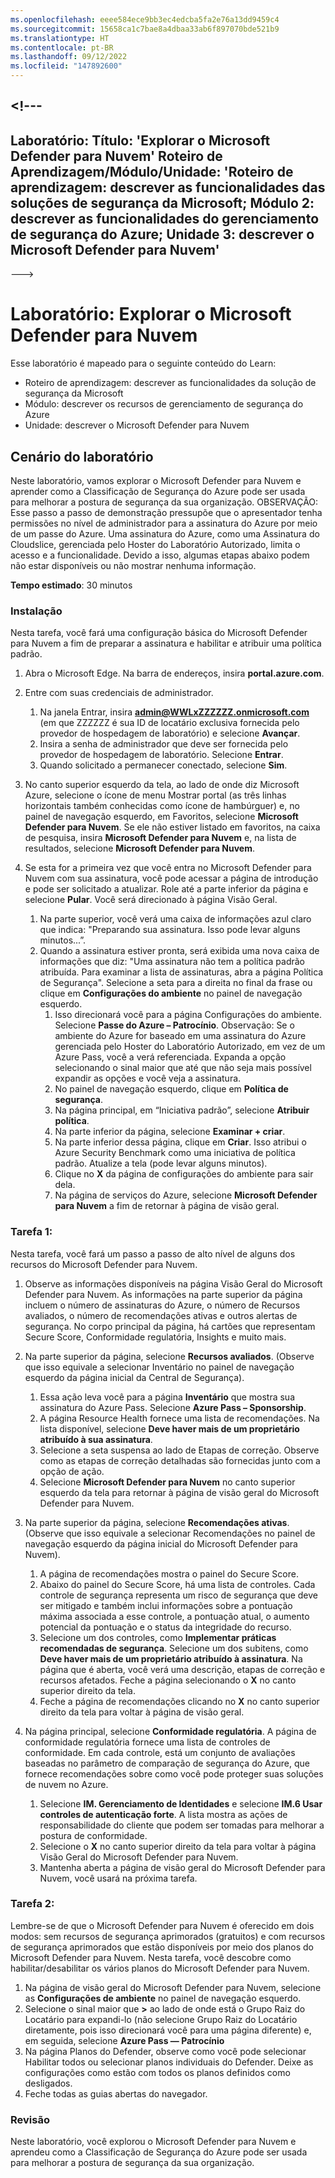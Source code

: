 ```yaml
---
ms.openlocfilehash: eeee584ece9bb3ec4edcba5fa2e76a13dd9459c4
ms.sourcegitcommit: 15658ca1c7bae8a4dbaa33ab6f897070bde521b9
ms.translationtype: HT
ms.contentlocale: pt-BR
ms.lasthandoff: 09/12/2022
ms.locfileid: "147892600"
---
```

<a name="---"></a><!---
---
Laboratório: Título: 'Explorar o Microsoft Defender para Nuvem' Roteiro de Aprendizagem/Módulo/Unidade: 'Roteiro de aprendizagem: descrever as funcionalidades das soluções de segurança da Microsoft; Módulo 2: descrever as funcionalidades do gerenciamento de segurança do Azure; Unidade 3: descrever o Microsoft Defender para Nuvem'
---
--->

# <a name="lab-explore-microsoft-defender-for-cloud"></a>Laboratório: Explorar o Microsoft Defender para Nuvem

Esse laboratório é mapeado para o seguinte conteúdo do Learn:

- Roteiro de aprendizagem: descrever as funcionalidades da solução de segurança da Microsoft
- Módulo: descrever os recursos de gerenciamento de segurança do Azure
- Unidade: descrever o Microsoft Defender para Nuvem

## <a name="lab-scenario"></a>Cenário do laboratório

Neste laboratório, vamos explorar o Microsoft Defender para Nuvem e aprender como a Classificação de Segurança do Azure pode ser usada para melhorar a postura de segurança da sua organização.  OBSERVAÇÃO: Esse passo a passo de demonstração pressupõe que o apresentador tenha permissões no nível de administrador para a assinatura do Azure por meio de um passe do Azure.  Uma assinatura do Azure, como uma Assinatura do Cloudslice, gerenciada pelo Hoster do Laboratório Autorizado, limita o acesso e a funcionalidade. Devido a isso, algumas etapas abaixo podem não estar disponíveis ou não mostrar nenhuma informação.

**Tempo estimado**: 30 minutos

### <a name="setup"></a>Instalação

Nesta tarefa, você fará uma configuração básica do Microsoft Defender para Nuvem a fim de preparar a assinatura e habilitar e atribuir uma política padrão.

1. Abra o Microsoft Edge. Na barra de endereços, insira **portal.azure.com**.

1. Entre com suas credenciais de administrador.
    1. Na janela Entrar, insira **admin@WWLxZZZZZZ.onmicrosoft.com** (em que ZZZZZZ é sua ID de locatário exclusiva fornecida pelo provedor de hospedagem de laboratório) e selecione **Avançar**.
    1. Insira a senha de administrador que deve ser fornecida pelo provedor de hospedagem de laboratório. Selecione **Entrar**.
    1. Quando solicitado a permanecer conectado, selecione **Sim**.

1. No canto superior esquerdo da tela, ao lado de onde diz Microsoft Azure, selecione o ícone de menu Mostrar portal (as três linhas horizontais também conhecidas como ícone de hambúrguer) e, no painel de navegação esquerdo, em Favoritos, selecione **Microsoft Defender para Nuvem**.  Se ele não estiver listado em favoritos, na caixa de pesquisa, insira **Microsoft Defender para Nuvem** e, na lista de resultados, selecione **Microsoft Defender para Nuvem**.

1. Se esta for a primeira vez que você entra no Microsoft Defender para Nuvem com sua assinatura, você pode acessar a página de introdução e pode ser solicitado a atualizar.  Role até a parte inferior da página e selecione **Pular**.  Você será direcionado à página Visão Geral.
    1. Na parte superior, você verá uma caixa de informações azul claro que indica: "Preparando sua assinatura. Isso pode levar alguns minutos...”.
    1. Quando a assinatura estiver pronta, será exibida uma nova caixa de informações que diz: "Uma assinatura não tem a política padrão atribuída. Para examinar a lista de assinaturas, abra a página Política de Segurança".  Selecione a seta para a direita no final da frase ou clique em **Configurações do ambiente** no painel de navegação esquerdo.
        1. Isso direcionará você para a página Configurações do ambiente. Selecione **Passe do Azure – Patrocínio**.  Observação:  Se o ambiente do Azure for baseado em uma assinatura do Azure gerenciada pelo Hoster do Laboratório Autorizado, em vez de um Azure Pass, você a verá referenciada. Expanda a opção selecionando o sinal maior que até que não seja mais possível expandir as opções e você veja a assinatura.
        1. No painel de navegação esquerdo, clique em **Política de segurança**.
        1. Na página principal, em “Iniciativa padrão”, selecione **Atribuir política**.
        1. Na parte inferior da página, selecione **Examinar + criar**.
        1. Na parte inferior dessa página, clique em **Criar**.  Isso atribui o Azure Security Benchmark como uma iniciativa de política padrão.  Atualize a tela (pode levar alguns minutos).
        1. Clique no **X** da página de configurações do ambiente para sair dela.  
        1. Na página de serviços do Azure, selecione **Microsoft Defender para Nuvem** a fim de retornar à página de visão geral.

### <a name="task-1"></a>Tarefa 1:

Nesta tarefa, você fará um passo a passo de alto nível de alguns dos recursos do Microsoft Defender para Nuvem.

1. Observe as informações disponíveis na página Visão Geral do Microsoft Defender para Nuvem.  As informações na parte superior da página incluem o número de assinaturas do Azure, o número de Recursos avaliados, o número de recomendações ativas e outros alertas de segurança.  No corpo principal da página, há cartões que representam Secure Score, Conformidade regulatória, Insights e muito mais.

1. Na parte superior da página, selecione **Recursos avaliados**.  (Observe que isso equivale a selecionar Inventário no painel de navegação esquerdo da página inicial da Central de Segurança).
    1. Essa ação leva você para a página **Inventário** que mostra sua assinatura do Azure Pass.  Selecione **Azure Pass – Sponsorship**.
    1. A página Resource Health fornece uma lista de recomendações.  Na lista disponível, selecione **Deve haver mais de um proprietário atribuído à sua assinatura**.
    1. Selecione a seta suspensa ao lado de Etapas de correção. Observe como as etapas de correção detalhadas são fornecidas junto com a opção de ação.  
    1. Selecione **Microsoft Defender para Nuvem** no canto superior esquerdo da tela para retornar à página de visão geral do Microsoft Defender para Nuvem.

1. Na parte superior da página, selecione **Recomendações ativas**.  (Observe que isso equivale a selecionar Recomendações no painel de navegação esquerdo da página inicial do Microsoft Defender para Nuvem).
    1. A página de recomendações mostra o painel do Secure Score.
    1. Abaixo do painel do Secure Score, há uma lista de controles. Cada controle de segurança representa um risco de segurança que deve ser mitigado e também inclui informações sobre a pontuação máxima associada a esse controle, a pontuação atual, o aumento potencial da pontuação e o status da integridade do recurso.  
    1. Selecione um dos controles, como **Implementar práticas recomendadas de segurança**.  Selecione um dos subitens, como **Deve haver mais de um proprietário atribuído à assinatura**.  Na página que é aberta, você verá uma descrição, etapas de correção e recursos afetados. Feche a página selecionando o **X** no canto superior direito da tela.
    1. Feche a página de recomendações clicando no **X** no canto superior direito da tela para voltar à página de visão geral.

1. Na página principal, selecione **Conformidade regulatória**. A página de conformidade regulatória fornece uma lista de controles de conformidade.  Em cada controle, está um conjunto de avaliações baseadas no parâmetro de comparação de segurança do Azure, que fornece recomendações sobre como você pode proteger suas soluções de nuvem no Azure.
    1. Selecione **IM. Gerenciamento de Identidades** e selecione **IM.6 Usar controles de autenticação forte**.  A lista mostra as ações de responsabilidade do cliente que podem ser tomadas para melhorar a postura de conformidade.
    1. Selecione o **X** no canto superior direito da tela para voltar à página Visão Geral do Microsoft Defender para Nuvem.
    1. Mantenha aberta a página de visão geral do Microsoft Defender para Nuvem, você usará na próxima tarefa.

### <a name="task-2"></a>Tarefa 2:

Lembre-se de que o Microsoft Defender para Nuvem é oferecido em dois modos: sem recursos de segurança aprimorados (gratuitos) e com recursos de segurança aprimorados que estão disponíveis por meio dos planos do Microsoft Defender para Nuvem. Nesta tarefa, você descobre como habilitar/desabilitar os vários planos do Microsoft Defender para Nuvem.

1. Na página de visão geral do Microsoft Defender para Nuvem, selecione as **Configurações de ambiente** no painel de navegação esquerdo.
1. Selecione o sinal maior que **>** ao lado de onde está o Grupo Raiz do Locatário para expandi-lo (não selecione Grupo Raiz do Locatário diretamente, pois isso direcionará você para uma página diferente) e, em seguida, selecione **Azure Pass — Patrocínio**
1. Na página Planos do Defender, observe como você pode selecionar Habilitar todos ou selecionar planos individuais do Defender. Deixe as configurações como estão com todos os planos definidos como desligados.
1. Feche todas as guias abertas do navegador.

### <a name="review"></a>Revisão

Neste laboratório, você explorou o Microsoft Defender para Nuvem e aprendeu como a Classificação de Segurança do Azure pode ser usada para melhorar a postura de segurança da sua organização.
